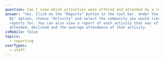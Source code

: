 ```yaml
---
question: Can I view which activities were offered and attended by a community?
answer: 'Yes. Click on the "Reports" button in the tool bar. Under the "Group
  By" option, choose "Activity" and select the community you would like activity
  reports for. You can also view a report of each activity that was offered,
  attended, declined and the average attendance of that activity. '
isMobile: false
topics:
  - reporting
userTypes:
  - staff
---
```

